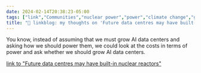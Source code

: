 ```yaml
---
date: 2024-02-14T20:38:23-05:00
tags: ["link","Communities","nuclear power","power","climate change","generative AI","AI"]
title: "🔗 linkblog: my thoughts on 'Future data centres may have built-in nuclear reactors'"
---
```

You know, instead of assuming that we must grow AI data centers and asking how we should power them, we could look at the costs in terms of power and ask whether we should grow AI data centers.

[link to "Future data centres may have built-in nuclear reactors"](https://www.bbc.co.uk/news/business-68238330)